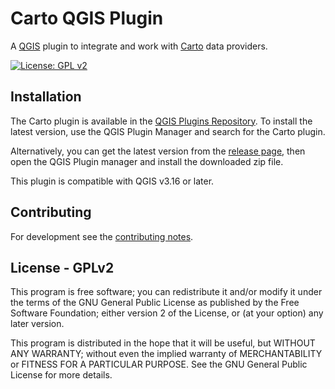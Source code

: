 # Carto QGIS Plugin

A [QGIS](https://qgis.org) plugin to integrate and work with [Carto](https://carto.com) data providers.

[![License: GPL v2](https://img.shields.io/badge/License-GPLv2-blue.svg)](./LICENSE.md)

## Installation

The Carto plugin is available in the [QGIS Plugins Repository](https://plugins.qgis.org/plugins/carto/). To install the latest version, use the QGIS Plugin Manager and search for the Carto plugin.

Alternatively, you can get the latest version from the [release page](https://github.com/koordinates/carto-qgis-plugin/releases/latest), then open the QGIS Plugin manager and install the downloaded zip file.

This plugin is compatible with QGIS v3.16 or later.

## Contributing

For development see the [contributing notes](./CONTRIBUTING.md).

## License - GPLv2

This program is free software; you can redistribute it and/or modify
it under the terms of the GNU General Public License as published by
the Free Software Foundation; either version 2 of the License, or
(at your option) any later version.

This program is distributed in the hope that it will be useful,
but WITHOUT ANY WARRANTY; without even the implied warranty of
MERCHANTABILITY or FITNESS FOR A PARTICULAR PURPOSE. See the
GNU General Public License for more details.
